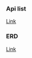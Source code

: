 ### Api list

[Link](https://www.getpostman.com/collections/0dd6a23b4bda6708e255)

### ERD

[Link](https://dbdiagram.io/d/6007eb5580d742080a37181d)
